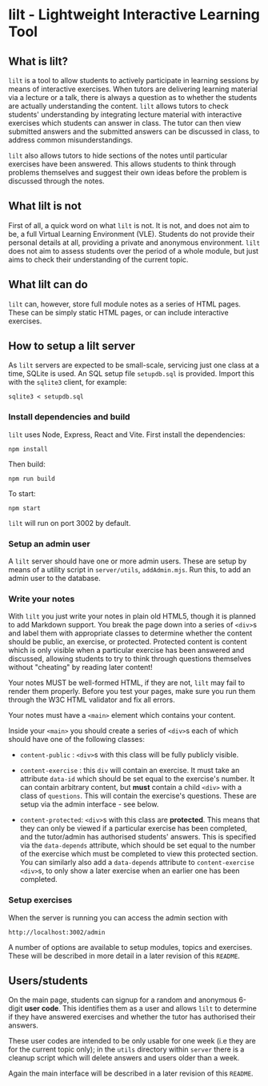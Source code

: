 # lilt - Lightweight Interactive Learning Tool

## What is lilt?

`lilt` is a tool to allow students to actively participate in learning sessions by means of interactive exercises. When tutors are delivering learning material via a lecture or a talk, there is always a question as to whether the students are actually understanding the content. `lilt` allows tutors to check students' understanding by integrating lecture material with interactive exercises which students can answer in class. The tutor can then view submitted answers and the submitted answers can be discussed in class, to address common misunderstandings.

`lilt` also allows tutors to hide sections of the notes until particular exercises have been answered. This allows students to think through problems themselves and suggest their own ideas before the problem is discussed through the notes.

## What lilt is not

First of all, a quick word on what `lilt` is not. It is not, and does not aim to be, a full Virtual Learning Environment (VLE). Students do not provide their personal details at all, providing a private and anonymous environment. `lilt` does not aim to assess students over the period of a whole module, but just aims to check their understanding of the current topic.


## What lilt can do

`lilt` can, however, store full module notes as a series of HTML pages. These can be simply static HTML pages, or can include interactive exercises.

## How to setup a lilt server

As `lilt` servers are expected to be small-scale, servicing just one class at a time, SQLite is used. An SQL setup file `setupdb.sql` is provided. Import this with the `sqlite3` client, for example:

```
sqlite3 < setupdb.sql
```

### Install dependencies and build

`lilt` uses Node, Express, React and Vite. First install the dependencies:

```
npm install
```

Then build:

```
npm run build
```

To start:

```
npm start
```

`lilt` will run on port 3002 by default.
 
### Setup an admin user

A `lilt` server should have one or more admin users. These are setup by means of a utility script in `server/utils`, `addAdmin.mjs`. Run this, to add an admin user to the database. 


### Write your notes

With `lilt` you just write your notes in plain old HTML5, though it is planned to add Markdown support. You break the page down into a series of `<div>`s and label them with appropriate classes to determine whether the content should be public, an exercise, or protected. Protected content is content which is only visible when a particular exercise has been answered and discussed, allowing students to try to think through questions themselves without "cheating" by reading later content!

Your notes MUST be well-formed HTML, if they are not, `lilt` may fail to render them properly. Before you test your pages, make sure you run them through the W3C HTML validator and fix all errors.

Your notes must have a `<main>` element which contains your content.

Inside your `<main>` you should create a series of `<div>`s each of which should have one of the following classes:

- `content-public` : `<div>`s with this class will be fully publicly visible.

- `content-exercise` : this `div` will contain an exercise. It must take an attribute `data-id` which should be set equal to the exercise's number. It can contain arbitrary content, but **must** contain a child `<div>` with a class of `questions`. This will contain the exercise's questions. These are setup via the admin interface - see below. 

- `content-protected`: `<div>`s with this class are **protected**. This means that they can only be viewed if a particular exercise has been completed, and the tutor/admin has authorised students' answers. This is specified via the `data-depends` attribute, which should be set equal to the number of the exercise which must be completed to view this protected section. You can similarly also add a `data-depends` attribute to `content-exercise` `<div>`s, to only show a later exercise when an earlier one has been completed.

### Setup exercises

When the server is running you can access the admin section with

```
http://localhost:3002/admin
```

A number of options are available to setup modules, topics and exercises. These will be described in more detail in a later revision of this `README`.

## Users/students

On the main page, students can signup for a random and anonymous 6-digit **user code**. This identifies them as a user and allows `lilt` to determine if they have answered exercises and whether the tutor has authorised their answers.

These user codes are intended to be only usable for one week (i.e they are for the current topic only); in the `utils` directory within `server` there is a cleanup script which will delete answers and users older than a week.

Again the main interface will be described in a later revision of this `README`.
